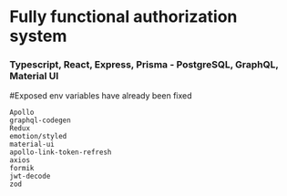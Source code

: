 # Fully functional authorization system
### Typescript, React, Express, Prisma - PostgreSQL, GraphQL, Material UI
#Exposed env variables have already been fixed

    Apollo
    graphql-codegen
    Redux
    emotion/styled
    material-ui
    apollo-link-token-refresh
    axios
    formik
    jwt-decode
    zod
